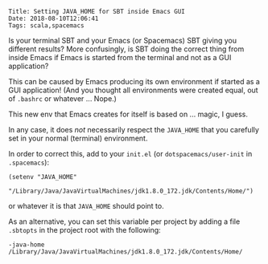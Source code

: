     Title: Setting JAVA_HOME for SBT inside Emacs GUI
    Date: 2018-08-10T12:06:41
    Tags: scala,spacemacs

Is your terminal SBT and your Emacs (or Spacemacs) SBT giving you different
results? More confusingly, is SBT doing the correct thing from inside Emacs if
Emacs is started from the terminal and not as a GUI application?

This can be caused by Emacs producing its own environment if started as a
GUI application! (And you thought all environments were created equal, out of
`.bashrc` or whatever ... Nope.)

This new env that Emacs creates for itself is based on ... magic, I guess.

In any case, it does *not* necessarily respect the `JAVA_HOME` that you
carefully set in your normal (terminal) environment.

In order to correct this, add to your `init.el` (or `dotspacemacs/user-init` in
`.spacemacs`):

    (setenv "JAVA_HOME"
            "/Library/Java/JavaVirtualMachines/jdk1.8.0_172.jdk/Contents/Home/")

or whatever it is that `JAVA_HOME` should point to.

As an alternative, you can set this variable per project by adding a file
`.sbtopts` in the project root with the following:

    -java-home
    /Library/Java/JavaVirtualMachines/jdk1.8.0_172.jdk/Contents/Home/
